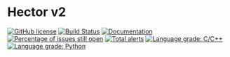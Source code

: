 # Hector v2

[![GitHub license](https://img.shields.io/github/license/hectorhep/hector2.svg)](https://github.com/hectorhep/hector2/blob/master/LICENSE)
[![Build Status](https://travis-ci.org/hectorhep/hector2.svg?branch=master)](https://travis-ci.org/hectorhep/hector2)
[![Documentation](https://codedocs.xyz/hectorhep/hector2.svg)](https://codedocs.xyz/hectorhep/hector2/)
[![Percentage of issues still open](http://isitmaintained.com/badge/open/hectorhep/hector2.svg)](http://isitmaintained.com/project/hectorhep/hector2 "Percentage of issues still open")
[![Total alerts](https://img.shields.io/lgtm/alerts/g/hectorhep/hector2.svg?logo=lgtm&logoWidth=18)](https://lgtm.com/projects/g/hectorhep/hector2/alerts/)
[![Language grade: C/C++](https://img.shields.io/lgtm/grade/cpp/g/hectorhep/hector2.svg?logo=lgtm&logoWidth=18)](https://lgtm.com/projects/g/hectorhep/hector2/context:cpp)
[![Language grade: Python](https://img.shields.io/lgtm/grade/python/g/hectorhep/hector2.svg?logo=lgtm&logoWidth=18)](https://lgtm.com/projects/g/hectorhep/hector2/context:python)
